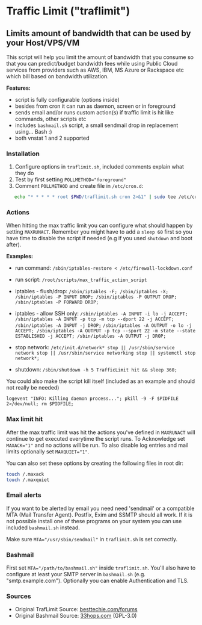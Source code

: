 # Traffic Limit ("traflimit")

## Limits amount of bandwidth that can be used by your Host/VPS/VM

This script will help you limit the amount of bandwidth that you consume so that you can predict/budget bandwidth fees while using Public Cloud services from providers such as AWS, IBM, MS Azure or Rackspace etc which bill based on bandwidth utilization.

**Features:**

- script is fully configurable (options inside)
- besides from cron it can run as daemon, screen or in foreground
- sends email and/or runs custom action(s) if traffic limit is hit like commands, other scripts etc
- includes `bashmail.sh` script, a small sendmail drop in replacement using... Bash :)
- both vnstat 1 and 2 supported

### Installation

1) Configure options in `traflimit.sh`, included comments explain what they do
2) Test by first setting `POLLMETHOD="foreground"`
3) Comment `POLLMETHOD` and create file in `/etc/cron.d`:

``` Bash
   echo "* * * * * root $PWD/traflimit.sh cron 2>&1" | sudo tee /etc/cron.d/traflimit
```

### Actions

When hitting the max traffic limit you can configure what should happen by setting `MAXRUNACT`. Remember you might have to add a `sleep 60` first so you have time to disable the script if needed (e.g if you used `shutdown` and boot after).

**Examples:**

- run command: `/sbin/iptables-restore < /etc/firewall-lockdown.conf`

- run script: `/root/scripts/max_traffic_action_script`

- iptables - flush/drop: `/sbin/iptables -F; /sbin/iptables -X; /sbin/iptables -P INPUT DROP; /sbin/iptables -P OUTPUT DROP; /sbin/iptables -P FORWARD DROP;`

- iptables - allow SSH only: `/sbin/iptables -A INPUT -i lo -j ACCEPT; /sbin/iptables -A INPUT -p tcp -m tcp --dport 22 -j ACCEPT; /sbin/iptables -A INPUT -j DROP;` `/sbin/iptables -A OUTPUT -o lo -j ACCEPT; /sbin/iptables -A OUTPUT -p tcp --sport 22 -m state --state ESTABLISHED -j ACCEPT; /sbin/iptables -A OUTPUT -j DROP;`

- stop network: `/etc/init.d/network* stop || /usr/sbin/service network stop || /usr/sbin/service networking stop || systemctl stop network*;`

- shutdown: `/sbin/shutdown -h 5 TrafficLimit hit && sleep 360;`

You could also make the script kill itself (included as an example and should not really be needed)

`logevent "INFO: Killing daemon process..."; pkill -9 -F $PIDFILE 2>/dev/null; rm $PIDFILE;`

### Max limit hit

After the max traffic limit was hit the actions you've defined in `MAXRUNACT` will continue to get executed everytime the script runs. To Acknowledge set `MAXACK="1"` and no actions will be run. To also disable log entries and mail limits optionally set `MAXQUIET="1"`.

You can also set these options by creating the following files in root dir:

``` bash
touch /.maxack
touch /.maxquiet
```

### Email alerts

If you want to be alerted by email you need need 'sendmail' or a compatible MTA (Mail Transfer Agent).
Postfix, Exim and SSMTP should all work. If it is not possible install one of these programs on your system you can use included `bashmail.sh` instead.

Make sure `MTA="/usr/sbin/sendmail"` in `traflimit.sh` is set correctly.

### Bashmail

First set `MTA="/path/to/bashmail.sh"` inside `traflimit.sh`. You'll also have to configure at least your SMTP server in `bashmail.sh` (e.g. "smtp.example.com"). Optionally you can enable Authentication and TLS.

### Sources

- Original TrafLimit Source: [besttechie.com/forums](https://www.besttechie.com/forums/topic/33745-linux-bandwidth-monitoring-script/)
- Original Bashmail Source: [33hops.com](https://33hops.com/send-email-from-bash-shell.html) (GPL-3.0)
